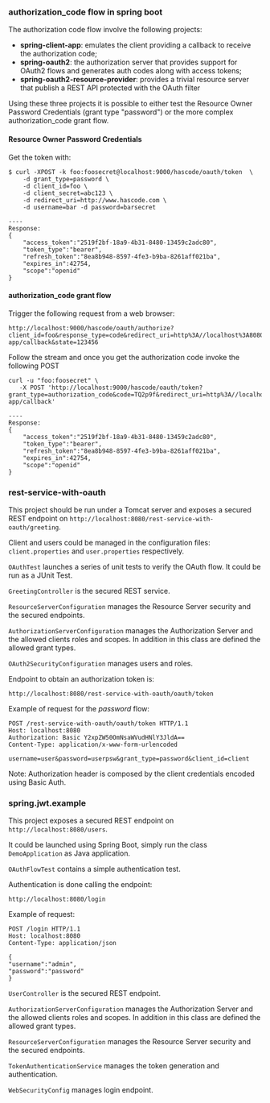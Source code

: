 ### authorization_code flow in spring boot
The authorization code flow involve the following projects:

* **spring-client-app**: emulates the client providing a callback to receive the authorization code;* **spring-oauth2**: the authorization server that provides support for OAuth2 flows and generates auth codes along with access tokens;* **spring-oauth2-resource-provider**: provides a trivial resource server that publish a REST API protected with the OAuth filter

Using these three projects it is possible to either test the Resource Owner Password Credentials (grant type "password") or the more complex authorization_code grant flow.

#### Resource Owner Password Credentials
Get the token with:

```
$ curl -XPOST -k foo:foosecret@localhost:9000/hascode/oauth/token  \
    -d grant_type=password \
    -d client_id=foo \
    -d client_secret=abc123 \
    -d redirect_uri=http://www.hascode.com \
    -d username=bar -d password=barsecret

----
Response:
{
    "access_token":"2519f2bf-18a9-4b31-8480-13459c2adc80",
    "token_type":"bearer",
    "refresh_token":"8ea8b948-8597-4fe3-b9ba-8261aff021ba",
    "expires_in":42754,
    "scope":"openid"
}
```

#### authorization_code grant flow
Trigger the following request from a web browser:

```
http://localhost:9000/hascode/oauth/authorize?client_id=foo&response_type=code&redirect_uri=http%3A//localhost%3A8080/client-app/callback&state=123456
```

Follow the stream and once you get the authorization code invoke the following POST

```
curl -u "foo:foosecret" \
   -X POST 'http://localhost:9000/hascode/oauth/token?grant_type=authorization_code&code=TQ2p9f&redirect_uri=http%3A//localhost%3A8080/client-app/callback'

----
Response:
{
    "access_token":"2519f2bf-18a9-4b31-8480-13459c2adc80",
    "token_type":"bearer",
    "refresh_token":"8ea8b948-8597-4fe3-b9ba-8261aff021ba",
    "expires_in":42754,
    "scope":"openid"
}
```

### rest-service-with-oauth
This project should be run under a Tomcat server and exposes a secured REST endpoint on ```http://localhost:8080/rest-service-with-oauth/greeting```.

Client and users could be managed in the configuration files: ```client.properties``` and ```user.properties``` respectively. 

```OAuthTest``` launches a series of unit tests to verify the OAuth flow. It could be run as a JUnit Test.

```GreetingController``` is the secured REST service.

```ResourceServerConfiguration``` manages the Resource Server security and the secured endpoints.

```AuthorizationServerConfiguration``` manages the Authorization Server and the allowed clients roles and scopes. In addition in this class are defined the allowed grant types.

```OAuth2SecurityConfiguration``` manages users and roles.

Endpoint to obtain an authorization token is:

```http://localhost:8080/rest-service-with-oauth/oauth/token```


Example of request for the _password_ flow:

```
POST /rest-service-with-oauth/oauth/token HTTP/1.1
Host: localhost:8080
Authorization: Basic Y2xpZW50OmNsaWVudHNlY3JldA==
Content-Type: application/x-www-form-urlencoded

username=user&password=userpsw&grant_type=password&client_id=client
```
Note: Authorization header is composed by the client credentials encoded using Basic Auth.

### spring.jwt.example

This project exposes a secured REST endpoint on ```http://localhost:8080/users```.

It could be launched using Spring Boot, simply run the class ```DemoApplication``` as Java application.

```OAuthFlowTest``` contains a simple authentication test.

Authentication is done calling the endpoint:

```http://localhost:8080/login```

Example of request:

```
POST /login HTTP/1.1
Host: localhost:8080
Content-Type: application/json

{
"username":"admin",
"password":"password"
}
```

```UserController``` is the secured REST endpoint.

```AuthorizationServerConfiguration``` manages the Authorization Server and the allowed clients roles and scopes. In addition in this class are defined the allowed grant types.

```ResourceServerConfiguration``` manages the Resource Server security and the secured endpoints.

```TokenAuthenticationService``` manages the token generation and authentication.

```WebSecurityConfig``` manages login endpoint.









